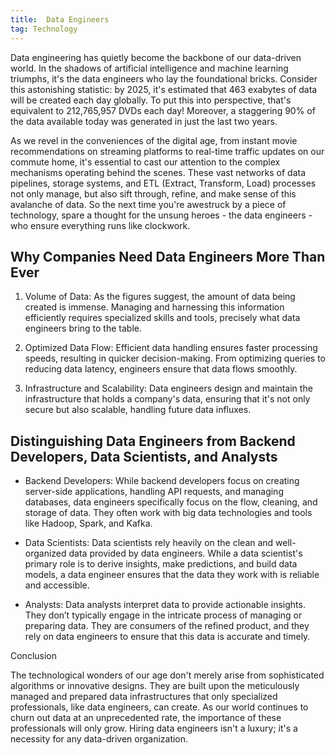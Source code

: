 ```yaml
---
title:  Data Engineers
tag: Technology
---
```


  Data engineering has quietly become the backbone of our data-driven world. In the shadows of artificial intelligence and machine learning triumphs, it's the data engineers who lay the foundational bricks. Consider this astonishing statistic: by 2025, it's estimated that 463 exabytes of data will be created each day globally. To put this into perspective, that's equivalent to 212,765,957 DVDs each day! Moreover, a staggering 90% of the data available today was generated in just the last two years.

As we revel in the conveniences of the digital age, from instant movie recommendations on streaming platforms to real-time traffic updates on our commute home, it's essential to cast our attention to the complex mechanisms operating behind the scenes. These vast networks of data pipelines, storage systems, and ETL (Extract, Transform, Load) processes not only manage, but also sift through, refine, and make sense of this avalanche of data. So the next time you're awestruck by a piece of technology, spare a thought for the unsung heroes - the data engineers - who ensure everything runs like clockwork.

## Why Companies Need Data Engineers More Than Ever

1. Volume of Data: As the figures suggest, the amount of data being created is immense. Managing and harnessing this information efficiently requires specialized skills and tools, precisely what data engineers bring to the table.

2. Optimized Data Flow: Efficient data handling ensures faster processing speeds, resulting in quicker decision-making. From optimizing queries to reducing data latency, engineers ensure that data flows smoothly.

3. Infrastructure and Scalability: Data engineers design and maintain the infrastructure that holds a company's data, ensuring that it's not only secure but also scalable, handling future data influxes.

## Distinguishing Data Engineers from Backend Developers, Data Scientists, and Analysts

- Backend Developers: While backend developers focus on creating server-side applications, handling API requests, and managing databases, data engineers specifically focus on the flow, cleaning, and storage of data. They often work with big data technologies and tools like Hadoop, Spark, and Kafka.

- Data Scientists: Data scientists rely heavily on the clean and well-organized data provided by data engineers. While a data scientist's primary role is to derive insights, make predictions, and build data models, a data engineer ensures that the data they work with is reliable and accessible.

- Analysts: Data analysts interpret data to provide actionable insights. They don’t typically engage in the intricate process of managing or preparing data. They are consumers of the refined product, and they rely on data engineers to ensure that this data is accurate and timely.

Conclusion

The technological wonders of our age don't merely arise from sophisticated algorithms or innovative designs. They are built upon the meticulously managed and prepared data infrastructures that only specialized professionals, like data engineers, can create. As our world continues to churn out data at an unprecedented rate, the importance of these professionals will only grow. Hiring data engineers isn't a luxury; it's a necessity for any data-driven organization.
